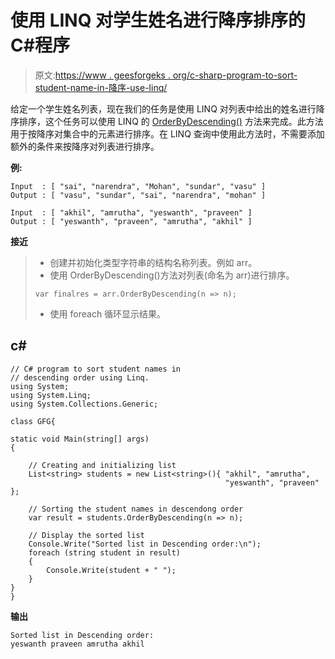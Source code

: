 # 使用 LINQ 对学生姓名进行降序排序的 C#程序

> 原文:[https://www . geesforgeks . org/c-sharp-program-to-sort-student-name-in-降序-use-linq/](https://www.geeksforgeeks.org/c-sharp-program-to-sort-student-names-in-descending-order-using-linq/)

给定一个学生姓名列表，现在我们的任务是使用 LINQ 对列表中给出的姓名进行降序排序，这个任务可以使用 LINQ 的 [OrderByDescending()](https://www.geeksforgeeks.org/linq-sorting-operator-orderbydescending/) 方法来完成。此方法用于按降序对集合中的元素进行排序。在 LINQ 查询中使用此方法时，不需要添加额外的条件来按降序对列表进行排序。

**例:**

```
Input  : [ "sai", "narendra", "Mohan", "sundar", "vasu" ]
Output : [ "vasu", "sundar", "sai", "narendra", "mohan" ]

Input  : [ "akhil", "amrutha", "yeswanth", "praveen" ]
Output : [ "yeswanth", "praveen", "amrutha", "akhil" ]
```

**接近**

> *   创建并初始化类型字符串的结构名称列表。例如 arr。
> *   使用 OrderByDescending()方法对列表(命名为 arr)进行排序。
> 
> ```
> var finalres = arr.OrderByDescending(n => n);
> ```
> 
> *   使用 foreach 循环显示结果。

## c#

```
// C# program to sort student names in 
// descending order using Linq.
using System;
using System.Linq;
using System.Collections.Generic;

class GFG{

static void Main(string[] args)
{

    // Creating and initializing list
    List<string> students = new List<string>(){ "akhil", "amrutha", 
                                                "yeswanth", "praveen" };

    // Sorting the student names in descendong order
    var result = students.OrderByDescending(n => n);

    // Display the sorted list
    Console.Write("Sorted list in Descending order:\n");
    foreach (string student in result)
    {
        Console.Write(student + " ");
    }
}
}
```

**输出**

```
Sorted list in Descending order:
yeswanth praveen amrutha akhil 
```